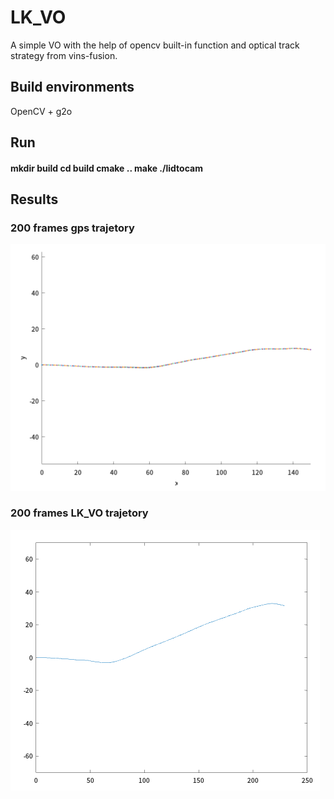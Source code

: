 # LK_VO
A simple VO with the help of opencv built-in function and optical track strategy from vins-fusion.

## Build environments
OpenCV + g2o

## Run
#### mkdir build   cd build   cmake ..   make    ./lidtocam

## Results


### 200 frames gps trajetory 
![gps](https://github.com/LeisureLei/LK_VO/blob/master/gps_trajetory.png)

### 200 frames LK_VO trajetory
![lk](https://github.com/LeisureLei/LK_VO/blob/master/LK_trajectory.png)


